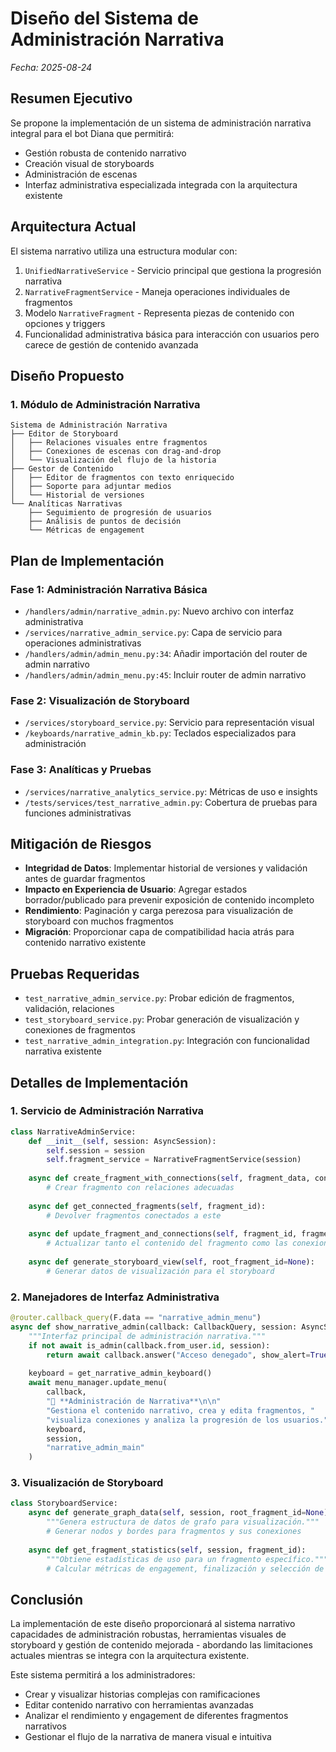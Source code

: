 # Diseño del Sistema de Administración Narrativa
*Fecha: 2025-08-24*

## Resumen Ejecutivo

Se propone la implementación de un sistema de administración narrativa integral para el bot Diana que permitirá:
- Gestión robusta de contenido narrativo
- Creación visual de storyboards
- Administración de escenas
- Interfaz administrativa especializada integrada con la arquitectura existente

## Arquitectura Actual

El sistema narrativo utiliza una estructura modular con:
1. `UnifiedNarrativeService` - Servicio principal que gestiona la progresión narrativa
2. `NarrativeFragmentService` - Maneja operaciones individuales de fragmentos
3. Modelo `NarrativeFragment` - Representa piezas de contenido con opciones y triggers
4. Funcionalidad administrativa básica para interacción con usuarios pero carece de gestión de contenido avanzada

## Diseño Propuesto

### 1. Módulo de Administración Narrativa

```
Sistema de Administración Narrativa
├── Editor de Storyboard
│   ├── Relaciones visuales entre fragmentos
│   ├── Conexiones de escenas con drag-and-drop
│   └── Visualización del flujo de la historia
├── Gestor de Contenido
│   ├── Editor de fragmentos con texto enriquecido
│   ├── Soporte para adjuntar medios
│   └── Historial de versiones
└── Analíticas Narrativas
    ├── Seguimiento de progresión de usuarios
    ├── Análisis de puntos de decisión
    └── Métricas de engagement
```

## Plan de Implementación

### Fase 1: Administración Narrativa Básica
- `/handlers/admin/narrative_admin.py`: Nuevo archivo con interfaz administrativa
- `/services/narrative_admin_service.py`: Capa de servicio para operaciones administrativas
- `/handlers/admin/admin_menu.py:34`: Añadir importación del router de admin narrativo
- `/handlers/admin/admin_menu.py:45`: Incluir router de admin narrativo

### Fase 2: Visualización de Storyboard
- `/services/storyboard_service.py`: Servicio para representación visual
- `/keyboards/narrative_admin_kb.py`: Teclados especializados para administración

### Fase 3: Analíticas y Pruebas
- `/services/narrative_analytics_service.py`: Métricas de uso e insights
- `/tests/services/test_narrative_admin.py`: Cobertura de pruebas para funciones administrativas

## Mitigación de Riesgos
- **Integridad de Datos**: Implementar historial de versiones y validación antes de guardar fragmentos
- **Impacto en Experiencia de Usuario**: Agregar estados borrador/publicado para prevenir exposición de contenido incompleto
- **Rendimiento**: Paginación y carga perezosa para visualización de storyboard con muchos fragmentos
- **Migración**: Proporcionar capa de compatibilidad hacia atrás para contenido narrativo existente

## Pruebas Requeridas
- `test_narrative_admin_service.py`: Probar edición de fragmentos, validación, relaciones
- `test_storyboard_service.py`: Probar generación de visualización y conexiones de fragmentos
- `test_narrative_admin_integration.py`: Integración con funcionalidad narrativa existente

## Detalles de Implementación

### 1. Servicio de Administración Narrativa
```python
class NarrativeAdminService:
    def __init__(self, session: AsyncSession):
        self.session = session
        self.fragment_service = NarrativeFragmentService(session)
    
    async def create_fragment_with_connections(self, fragment_data, connections):
        # Crear fragmento con relaciones adecuadas
        
    async def get_connected_fragments(self, fragment_id):
        # Devolver fragmentos conectados a este
        
    async def update_fragment_and_connections(self, fragment_id, fragment_data, connections):
        # Actualizar tanto el contenido del fragmento como las conexiones
        
    async def generate_storyboard_view(self, root_fragment_id=None):
        # Generar datos de visualización para el storyboard
```

### 2. Manejadores de Interfaz Administrativa
```python
@router.callback_query(F.data == "narrative_admin_menu")
async def show_narrative_admin(callback: CallbackQuery, session: AsyncSession):
    """Interfaz principal de administración narrativa."""
    if not await is_admin(callback.from_user.id, session):
        return await callback.answer("Acceso denegado", show_alert=True)
    
    keyboard = get_narrative_admin_keyboard()
    await menu_manager.update_menu(
        callback,
        "🔖 **Administración de Narrativa**\n\n"
        "Gestiona el contenido narrativo, crea y edita fragmentos, "
        "visualiza conexiones y analiza la progresión de los usuarios.",
        keyboard,
        session,
        "narrative_admin_main"
    )
```

### 3. Visualización de Storyboard
```python
class StoryboardService:
    async def generate_graph_data(self, session, root_fragment_id=None):
        """Genera estructura de datos de grafo para visualización."""
        # Generar nodos y bordes para fragmentos y sus conexiones
        
    async def get_fragment_statistics(self, session, fragment_id):
        """Obtiene estadísticas de uso para un fragmento específico."""
        # Calcular métricas de engagement, finalización y selección de ramas
```

## Conclusión

La implementación de este diseño proporcionará al sistema narrativo capacidades de administración robustas, herramientas visuales de storyboard y gestión de contenido mejorada - abordando las limitaciones actuales mientras se integra con la arquitectura existente.

Este sistema permitirá a los administradores:
- Crear y visualizar historias complejas con ramificaciones
- Editar contenido narrativo con herramientas avanzadas
- Analizar el rendimiento y engagement de diferentes fragmentos narrativos
- Gestionar el flujo de la narrativa de manera visual e intuitiva